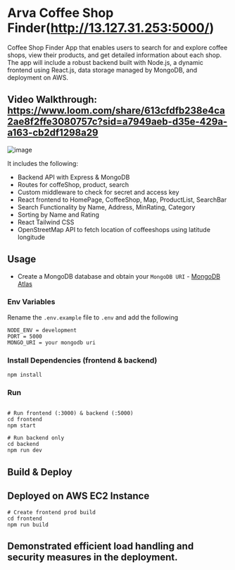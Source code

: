 # Arva Coffee Shop Finder(http://13.127.31.253:5000/)

Coffee Shop Finder App that enables users to search for
and explore coffee shops, view their products, and get detailed information about each shop.
The app will include a robust backend built with Node.js, a dynamic frontend using React.js,
data storage managed by MongoDB, and deployment on AWS.

## Video Walkthrough: https://www.loom.com/share/613cfdfb238e4ca2ae8f2ffe3080757c?sid=a7949aeb-d35e-429a-a163-cb2df1298a29

![image](https://github.com/Ojas13-git/arva-coffee-finder/assets/79032848/226d65a0-fed5-4442-a96d-b7b1034ffd51)


It includes the following:

- Backend API with Express & MongoDB
- Routes for coffeShop, product, search
- Custom middleware to check for secret and access key
- React frontend to HomePage, CoffeeShop, Map, ProductList, SearchBar
- Search Functionality by Name, Address, MinRating, Category
- Sorting by Name and Rating
- React Tailwind CSS
- OpenStreetMap API to fetch location of coffeeshops using latitude longitude

## Usage

- Create a MongoDB database and obtain your `MongoDB URI` - [MongoDB Atlas](https://www.mongodb.com/cloud/atlas/register)

### Env Variables

Rename the `.env.example` file to `.env` and add the following

```
NODE_ENV = development
PORT = 5000
MONGO_URI = your mongodb uri
```

### Install Dependencies (frontend & backend)

```
npm install
```

### Run

```

# Run frontend (:3000) & backend (:5000)
cd frontend
npm start

# Run backend only
cd backend
npm run dev
```

## Build & Deploy
## Deployed on AWS EC2 Instance

```
# Create frontend prod build
cd frontend
npm run build
```

## Demonstrated efficient load handling and security measures in the deployment.

